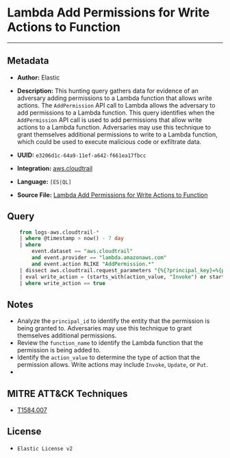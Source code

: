 # Lambda Add Permissions for Write Actions to Function

---

## Metadata

- **Author:** Elastic
- **Description:** This hunting query gathers data for evidence of an adversary adding permissions to a Lambda function that allows write actions. The `AddPermission` API call to Lambda allows the adversary to add permissions to a Lambda function. This query identifies when the `AddPermission` API call is used to add permissions that allow write actions to a Lambda function. Adversaries may use this technique to grant themselves additional permissions to write to a Lambda function, which could be used to execute malicious code or exfiltrate data.

- **UUID:** `e3206d1c-64a9-11ef-a642-f661ea17fbcc`
- **Integration:** [aws.cloudtrail](https://docs.elastic.co/integrations/aws/cloudtrail)
- **Language:** `[ES|QL]`
- **Source File:** [Lambda Add Permissions for Write Actions to Function](../queries/lambda_add_permissions_for_write_actions_to_function.toml)

## Query

```sql
    from logs-aws.cloudtrail-*
    | where @timestamp > now() - 7 day
    | where
        event.dataset == "aws.cloudtrail"
        and event.provider == "lambda.amazonaws.com"
        and event.action RLIKE "AddPermission.*"
    | dissect aws.cloudtrail.request_parameters "{%{?principal_key}=%{principal_id}, %{?function_name_key}=%{function_name}, %{?statement_key}=%{statement_value}, %{?action_key}=lambda:%{action_value}}"
    | eval write_action = (starts_with(action_value, "Invoke") or starts_with("Update", action_value) or starts_with("Put", action_value))
    | where write_action == true
```

## Notes

- Analyze the `principal_id` to identify the entity that the permission is being granted to. Adversaries may use this technique to grant themselves additional permissions.
- Review the `function_name` to identify the Lambda function that the permission is being added to.
- Identify the `action_value` to determine the type of action that the permission allows. Write actions may include `Invoke`, `Update`, or `Put`.
- 

## MITRE ATT&CK Techniques

- [T1584.007](https://attack.mitre.org/techniques/T1584/007)

## License

- `Elastic License v2`
